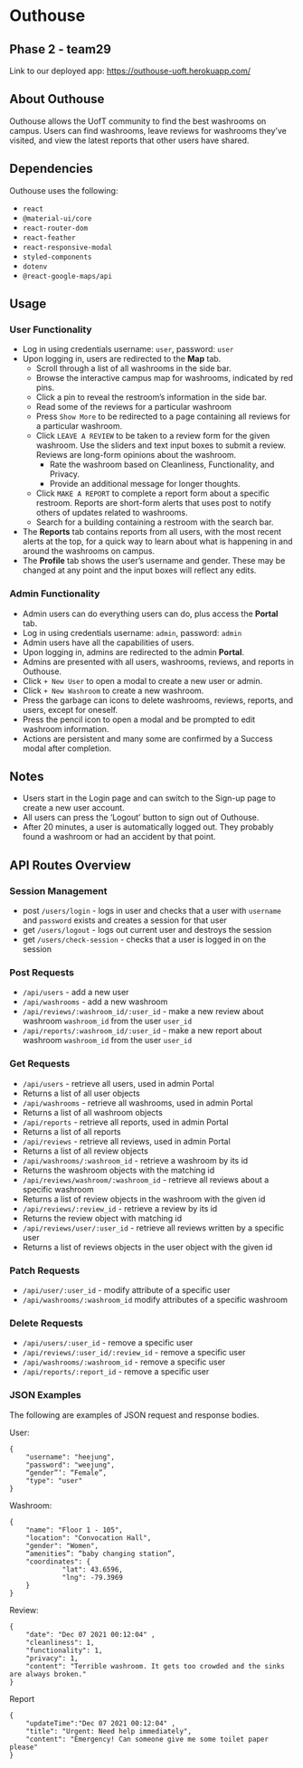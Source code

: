 # Outhouse
## Phase 2 - team29
Link to our deployed app: https://outhouse-uoft.herokuapp.com/

## About Outhouse
Outhouse allows the UofT community to find the best washrooms on campus. Users can find washrooms, leave reviews for washrooms they’ve visited, and view the latest reports that other users have shared.

## Dependencies
Outhouse uses the following:
- `react`
- `@material-ui/core`
- `react-router-dom`
- `react-feather`
- `react-responsive-modal`
- `styled-components`
- `dotenv`
- `@react-google-maps/api`

## Usage
### User Functionality
- Log in using credentials username: `user`, password: `user`
- Upon logging in, users are redirected to the  **Map** tab.
    - Scroll through a list of all washrooms in the side bar.
    - Browse the interactive campus map for washrooms, indicated by red pins.
    - Click a pin to reveal the restroom’s information in the side bar.
    - Read some of the reviews for a particular washroom
    - Press `Show More` to be redirected to a page containing all reviews for a particular washroom.
    - Click `LEAVE A REVIEW` to be taken to a review form for the given washroom. Use the sliders and text input boxes to submit a review. Reviews are long-form opinions about the washroom.
        - Rate the washroom based on Cleanliness, Functionality, and Privacy.
        - Provide an additional message for longer thoughts.
    - Click `MAKE A REPORT` to complete a report form about a specific restroom. Reports are short-form alerts that uses post to notify others of updates related to washrooms.
    - Search for a building containing a restroom with the search bar.
- The **Reports** tab contains reports from all users, with the most recent alerts at the top, for a quick way to learn about what is happening in and around the washrooms on campus.
- The **Profile** tab shows the user’s username and gender. These may be changed at any point and the input boxes will reflect any edits. 

### Admin Functionality
- Admin users can do everything users can do, plus access the **Portal** tab.
- Log in using credentials username: `admin`, password: `admin`
- Admin users have all the capabilities of users.
- Upon logging in, admins are redirected to the admin **Portal**.
- Admins are presented with all users, washrooms, reviews, and reports in Outhouse.
- Click `+ New User` to open a modal to create a new user or admin.
- Click `+ New Washroom` to create a new washroom.
- Press the garbage can icons to delete washrooms, reviews, reports, and users, except for oneself.
- Press the pencil icon to open a modal and be prompted to edit washroom information.
- Actions are persistent and many some are confirmed by a Success modal after completion.

## Notes
- Users start in the Login page and can switch to the Sign-up page to create a new user account.
- All users can press the ‘Logout’ button to sign out of Outhouse.
- After 20 minutes, a user is automatically logged out. They probably found a washroom or had an accident by that point.

## API Routes Overview
### Session Management
- post `/users/login` - logs in user and checks that a user with `username` and `password` exists and creates a session for that user
- get `/users/logout` - logs out current user and destroys the session
- get `/users/check-session` - checks that a user is logged in on the session

### Post Requests
- `/api/users` - add a new user
- `/api/washrooms` - add a new washroom
- `/api/reviews/:washroom_id/:user_id` - make a new review about washroom `washroom_id` from the user `user_id`
- `/api/reports/:washroom_id/:user_id` - make a new report about washroom `washroom_id` from the user `user_id`

### Get Requests
- `/api/users` - retrieve all users, used in admin Portal
- Returns a list of all user objects
- `/api/washrooms` - retrieve all washrooms, used in admin Portal
- Returns a list of all washroom objects
- `/api/reports` - retrieve all reports, used in admin Portal
- Returns a list of all reports
- `/api/reviews` - retrieve all reviews, used in admin Portal
- Returns a list of all review objects
- `/api/washrooms/:washroom_id` - retrieve a washroom by its id
- Returns the washroom objects with the matching id
- `/api/reviews/washroom/:washroom_id` - retrieve all reviews about a specific washroom
- Returns a list of review objects in the washroom with the given id
- `/api/reviews/:review_id` - retrieve a review by its id
- Returns the review object with matching id
- `/api/reviews/user/:user_id` - retrieve all reviews written by a specific user
- Returns a list of reviews objects in the user object with the given id


### Patch Requests
- `/api/user/:user_id` - modify attribute of a specific user
- `/api/washrooms/:washroom_id` modify attributes of a specific washroom

### Delete Requests
- `/api/users/:user_id` - remove a specific user
- `/api/reviews/:user_id/:review_id` - remove a specific user
- `/api/washrooms/:washroom_id` - remove a specific user
- `/api/reports/:report_id` - remove a specific user

### JSON Examples
The following are examples of JSON request and response bodies.

User: 
```
{
	"username": "heejung",
	"password": "weejung", 
	“gender”‘: “Female”,
	"type": "user"
}
```
Washroom:
```
{
  	"name": "Floor 1 - 105",
   	"location": "Convocation Hall",
  	"gender": "Women",
	“amenities”: “baby changing station”,
   	"coordinates": {
      		 "lat": 43.6596,
      		 "lng": -79.3969
  	}
}
```
Review:
```
{
   	"date": "Dec 07 2021 00:12:04" ,
   	"cleanliness": 1,
  	"functionality": 1,
   	"privacy": 1,
  	"content": "Terrible washroom. It gets too crowded and the sinks are always broken."
}
```
Report
```
{
   	"updateTime":"Dec 07 2021 00:12:04" ,
   	"title": "Urgent: Need help immediately",
   	"content": "Emergency! Can someone give me some toilet paper please"
}
```




